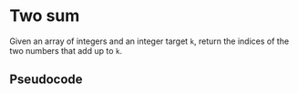 # Two sum
Given an array of integers and an integer target `k`, return the indices of the two numbers that add up to `k`.


## Pseudocode